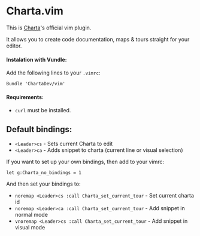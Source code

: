 # Charta.vim

This is [Charta](https://www.charta.dev)'s official vim plugin.

It allows you to create code documentation, maps & tours straight for your editor.

#### Instalation with Vundle:

Add the following lines to your `.vimrc`:

```
Bundle 'ChartaDev/vim'
```

#### Requirements:

- `curl` must be installed.

## Default bindings:

- `<Leader>cs` - Sets current Charta to edit
- `<Leader>ca` - Adds snippet to charta (current line or visual selection)

If you want to set up your own bindings, then add to your vimrc:

```
let g:Charta_no_bindings = 1
```

And then set your bindings to:

- ```noremap <Leader>cs :call Charta_set_current_tour``` - Set current charta id
- ```noremap <Leader>ca :call Charta_set_current_tour``` - Add snippet in normal mode
- ```vnoremap <Leader>cs :call Charta_set_current_tour``` - Add snippet in visual mode
